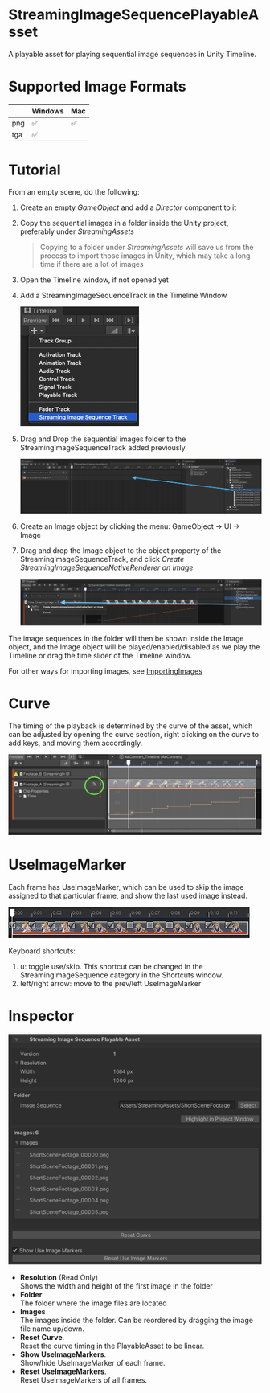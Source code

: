 # StreamingImageSequencePlayableAsset

A playable asset for playing sequential image sequences in Unity Timeline.

# Supported Image Formats


|             | Windows            | Mac                |
| ----------- | ------------------ | ------------------ |
| png         | :white_check_mark: | :white_check_mark: |    
| tga         | :white_check_mark: |                    |


# Tutorial 

From an empty scene, do the following:

1. Create an empty *GameObject* and add a *Director* component to it
1. Copy the sequential images in a folder inside the Unity project, preferably under *StreamingAssets*
   > Copying to a folder under *StreamingAssets* will save us from the process to import those images in Unity, which may take a long time if there are a lot of images
1. Open the Timeline window, if not opened yet
1. Add a StreamingImageSequenceTrack in the Timeline Window

   ![AddStreamingImageSequenceTrack](../images/AddStreamingImageSequenceTrack.png)
   
1. Drag and Drop the sequential images folder to the StreamingImageSequenceTrack added previously
 
   ![DragAndDropFolder](../images/DragAndDropFolder.png)
   
1. Create an Image object by clicking the menu: GameObject -> UI -> Image

1. Drag and drop the Image object to the object property of the StreamingImageSequenceTrack, and click *Create StreamingImageSequenceNativeRenderer on Image* 

   ![CreateStreamingImageSequenceNativeRenderer](../images/CreateStreamingImageSequenceNativeRenderer.png)


The image sequences in the folder will then be shown inside the Image object, 
and the Image object will be played/enabled/disabled as we play the Timeline or drag the time slider of the Timeline window.


For other ways for importing images, see [ImportingImages](ImportingImages.md)


# Curve

The timing of the playback is determined by the curve of the asset, which can be adjusted by
opening the curve section, right clicking on the curve to add keys, and moving them accordingly.

![StreamingImageSequenceCurve](../images/StreamingImageSequenceCurve.png)

# UseImageMarker

Each frame has UseImageMarker, which can be used to skip the image assigned to that particular frame, and show the last used image instead.

![UseImageMarker](../images/UseImageMarker.png)

Keyboard shortcuts:  

1. u: toggle use/skip. This shortcut can be changed in the StreamingImageSequence category in the Shortcuts window.  
1. left/right arrow: move to the prev/left UseImageMarker




# Inspector
![StreamingImageSequencePlayableAsset](../images/StreamingImageSequencePlayableAsset.png)

* **Resolution** (Read Only)  
  Shows the width and height of the first image in the folder
* **Folder**  
  The folder where the image files are located
* **Images**  
  The images inside the folder. 
  Can be reordered by dragging the image file name up/down.
* **Reset Curve**.  
  Reset the curve timing in the PlayableAsset to be linear.
* **Show UseImageMarkers**.  
  Show/hide UseImageMarker of each frame.
* **Reset UseImageMarkers**.  
  Reset UseImageMarkers of all frames.



